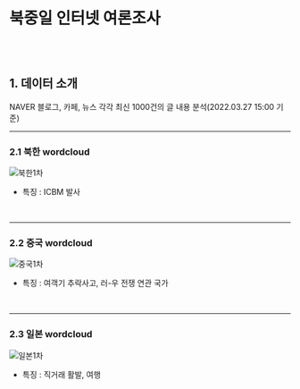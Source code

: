 # 북중일 인터넷 여론조사
<br/>
<br/>

## **1. 데이터 소개**

NAVER 블로그, 카페, 뉴스 각각 최신 1000건의 글 내용 분석(2022.03.27 15:00 기준)


-------------------------------------------------------------
### **2.1 북한 wordcloud**
![북한1차](https://user-images.githubusercontent.com/87745990/160325731-13eb911a-9889-4c52-9f99-979bf5210d1b.png)


- 특징 : ICBM 발사 


<br/>

-------------------------------------------------------------
### **2.2 중국 wordcloud**
![중국1차](https://user-images.githubusercontent.com/87745990/160325683-59ddf5d9-342f-43ce-8861-fe923527e4f1.png)


- 특징 : 여객기 추락사고, 러-우 전쟁 연관 국가


<br/>


-------------------------------------------------------------
### **2.3 일본 wordcloud**
![일본1차](https://user-images.githubusercontent.com/87745990/160325712-3999f76b-3df3-4476-8e88-a75994ba5ab5.png)


- 특징 : 직거래 활발, 여행


<br/>



